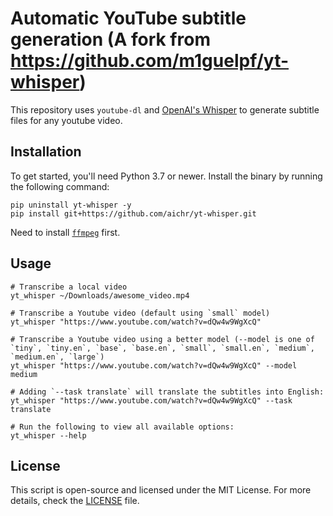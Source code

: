 # Automatic YouTube subtitle generation (A fork from https://github.com/m1guelpf/yt-whisper)

This repository uses `youtube-dl` and [OpenAI's Whisper](https://openai.com/blog/whisper) to generate subtitle files for any youtube video.

## Installation

To get started, you'll need Python 3.7 or newer. Install the binary by running the following command:

    pip uninstall yt-whisper -y
    pip install git+https://github.com/aichr/yt-whisper.git

Need to install [`ffmpeg`](https://ffmpeg.org/) first.

## Usage

```
# Transcribe a local video
yt_whisper ~/Downloads/awesome_video.mp4

# Transcribe a Youtube video (default using `small` model)
yt_whisper "https://www.youtube.com/watch?v=dQw4w9WgXcQ"

# Transcribe a Youtube video using a better model (--model is one of `tiny`, `tiny.en`, `base`, `base.en`, `small`, `small.en`, `medium`, `medium.en`, `large`)
yt_whisper "https://www.youtube.com/watch?v=dQw4w9WgXcQ" --model medium

# Adding `--task translate` will translate the subtitles into English:
yt_whisper "https://www.youtube.com/watch?v=dQw4w9WgXcQ" --task translate

# Run the following to view all available options:
yt_whisper --help
```

## License

This script is open-source and licensed under the MIT License. For more details, check the [LICENSE](LICENSE) file.
